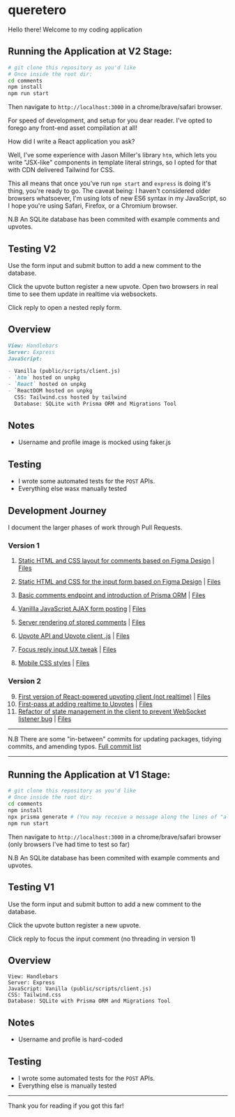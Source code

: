 # queretero

Hello there! Welcome to my coding application

## Running the Application at V2 Stage:

```sh
# git clone this repository as you'd like
# Once inside the root dir:
cd comments
npm install
npm run start
```

Then navigate to `http://localhost:3000` in a chrome/brave/safari browser.

For speed of development, and setup for you dear reader. I've opted to forego any front-end asset compilation at all!

How did I write a React application you ask?

Well, I've some experience with Jason Miller's library `htm`, which lets you write "JSX-like" components in template literal strings, so I opted for that with CDN delivered Tailwind for CSS.

This all means that once you've run `npm start` and `express` is doing it's thing, you're ready to go. The caveat being: I haven't considered older browsers whatsoever, I'm using lots of new ES6 syntax in my JavaScript, so I hope you're using Safari, Firefox, or a Chromium browser.

N.B An SQLite database has been commited with example comments and upvotes.

## Testing V2

Use the form input and submit button to add a new comment to the database.

Click the upvote button register a new upvote. Open two browsers in real time to see them update in realtime via websockets.

Click reply to open a nested reply form.

## Overview

```md
View: Handlebars
Server: Express
JavaScript:

- Vanilla (public/scripts/client.js)
- `htm` hosted on unpkg
- `React` hosted on unpkg
- `ReactDOM hosted on unpkg
  CSS: Tailwind.css hosted by tailwind
  Database: SQLite with Prisma ORM and Migrations Tool
```

## Notes

- Username and profile image is mocked using faker.js

## Testing

- I wrote some automated tests for the `POST` APIs.
- Everything else wasx manually tested

## Development Journey

I document the larger phases of work through Pull Requests.

### Version 1

1. [Static HTML and CSS layout for comments based on Figma Design](https://github.com/jonsherrard/queretero/pull/1) | [Files](https://github.com/jonsherrard/queretero/pull/1/files)

2. [Static HTML and CSS for the input form based on Figma Design](https://github.com/jonsherrard/queretero/pull/2) | [Files](https://github.com/jonsherrard/queretero/pull/2/files)

3. [Basic comments endpoint and introduction of Prisma ORM](https://github.com/jonsherrard/queretero/pull/3) | [Files](https://github.com/jonsherrard/queretero/pull/3/files)

4. [Vanillla JavaScript AJAX form posting](https://github.com/jonsherrard/queretero/pull/4) | [Files](https://github.com/jonsherrard/queretero/pull/4/files)
5. [Server rendering of stored comments](https://github.com/jonsherrard/queretero/pull/5) | [Files](https://github.com/jonsherrard/queretero/pull/5/files)
6. [Upvote API and Upvote client .js](https://github.com/jonsherrard/queretero/pull/6) | [Files](https://github.com/jonsherrard/queretero/pull/6/files)
7. [Focus reply input UX tweak](https://github.com/jonsherrard/queretero/pull/7) | [Files](https://github.com/jonsherrard/queretero/pull/7/files)
8. [Mobile CSS styles](https://github.com/jonsherrard/queretero/pull/8) | [Files](https://github.com/jonsherrard/queretero/pull/8/files)

### Version 2

9. [First version of React-powered upvoting client (not realtime)](https://github.com/jonsherrard/queretero/pull/9) | [Files](https://github.com/jonsherrard/queretero/pull/9/files)
10. [First-pass at adding realtime to Upvotes](https://github.com/jonsherrard/queretero/pull/11) | [Files](https://github.com/jonsherrard/queretero/pull/11/files)
11. [Refactor of state management in the client to prevent WebSocket listener bug](https://github.com/jonsherrard/queretero/pull/11) | [Files](https://github.com/jonsherrard/queretero/pull/11)

---

N.B There are some "in-between" commits for updating packages, tidying commits, and amending typos. [Full commit list](https://github.com/jonsherrard/queretero/commits/main)

---

## Running the Application at V1 Stage:

```sh
# git clone this repository as you'd like
# Once inside the root dir:
cd comments
npm install
npx prisma generate # (You may receive a message along the lines of "already run")
npm run start
```

Then navigate to `http://localhost:3000` in a chrome/brave/safari browser (only browsers I've had time to test so far)

N.B An SQLite database has been commited with example comments and upvotes.

## Testing V1

Use the form input and submit button to add a new comment to the database.

Click the upvote button register a new upvote.

Click reply to focus the input comment (no threading in version 1)

## Overview

```
View: Handlebars
Server: Express
JavaScript: Vanilla (public/scripts/client.js)
CSS: Tailwind.css
Database: SQLite with Prisma ORM and Migrations Tool
```

## Notes

- Username and profile is hard-coded

## Testing

- I wrote some automated tests for the `POST` APIs.
- Everything else is manually tested

---

Thank you for reading if you got this far!
